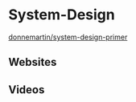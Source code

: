 # System-Design
[donnemartin/system-design-primer](https://github.com/donnemartin/system-design-primer)


## Websites
[](https://designgurus.org/course/grokking-the-system-design-interview)


## Videos
